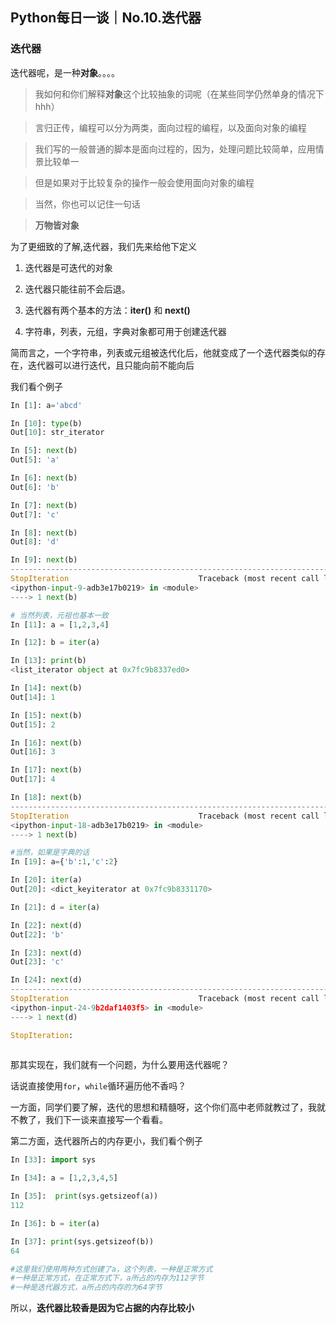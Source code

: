 ## Python每日一谈｜No.10.迭代器

### 迭代器

迭代器呢，是一种**对象**。。。。

> 我如何和你们解释**对象**这个比较抽象的词呢（在某些同学仍然单身的情况下hhh）

> 言归正传，编程可以分为两类，面向过程的编程，以及面向对象的编程

> 我们写的一般普通的脚本是面向过程的，因为，处理问题比较简单，应用情景比较单一

> 但是如果对于比较复杂的操作一般会使用面向对象的编程

> 当然，你也可以记住一句话

> **万物皆对象**



为了更细致的了解,迭代器，我们先来给他下定义

1. 迭代器是可迭代的对象

2. 迭代器只能往前不会后退。

3. 迭代器有两个基本的方法：**iter()** 和 **next()**

4. 字符串，列表，元组，字典对象都可用于创建迭代器

简而言之，一个字符串，列表或元组被迭代化后，他就变成了一个迭代器类似的存在，迭代器可以进行迭代，且只能向前不能向后

我们看个例子

```python
In [1]: a='abcd'

In [10]: type(b)
Out[10]: str_iterator

In [5]: next(b)
Out[5]: 'a'

In [6]: next(b)
Out[6]: 'b'

In [7]: next(b)
Out[7]: 'c'

In [8]: next(b)
Out[8]: 'd'

In [9]: next(b)
---------------------------------------------------------------------------
StopIteration                             Traceback (most recent call last)
<ipython-input-9-adb3e17b0219> in <module>
----> 1 next(b)

# 当然列表，元祖也基本一致
In [11]: a = [1,2,3,4]

In [12]: b = iter(a)

In [13]: print(b)
<list_iterator object at 0x7fc9b8337ed0>

In [14]: next(b)
Out[14]: 1

In [15]: next(b)
Out[15]: 2

In [16]: next(b)
Out[16]: 3

In [17]: next(b)
Out[17]: 4

In [18]: next(b)
---------------------------------------------------------------------------
StopIteration                             Traceback (most recent call last)
<ipython-input-18-adb3e17b0219> in <module>
----> 1 next(b)

#当然，如果是字典的话
In [19]: a={'b':1,'c':2}

In [20]: iter(a)
Out[20]: <dict_keyiterator at 0x7fc9b8331170>

In [21]: d = iter(a)

In [22]: next(d)
Out[22]: 'b'

In [23]: next(d)
Out[23]: 'c'

In [24]: next(d)
---------------------------------------------------------------------------
StopIteration                             Traceback (most recent call last)
<ipython-input-24-9b2daf1403f5> in <module>
----> 1 next(d)

StopIteration:
 
```



那其实现在，我们就有一个问题，为什么要用迭代器呢？

话说直接使用`for`，`while`循环遍历他不香吗？

一方面，同学们要了解，迭代的思想和精髓呀，这个你们高中老师就教过了，我就不教了，我们下一谈来直接写一个看看。

第二方面，迭代器所占的内存更小，我们看个例子

```python
In [33]: import sys

In [34]: a = [1,2,3,4,5]

In [35]:  print(sys.getsizeof(a))
112

In [36]: b = iter(a)

In [37]: print(sys.getsizeof(b))
64

#这里我们使用两种方式创建了a，这个列表，一种是正常方式
#一种是正常方式，在正常方式下，a所占的内存为112字节
#一种是迭代器方式，a所占的内存的为64字节

```

所以，**迭代器比较香是因为它占据的内存比较小**

